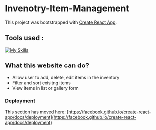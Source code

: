 # Invenotry-Item-Management

This project was bootstrapped with [Create React App](https://github.com/facebook/create-react-app).

## Tools used : 
[![My Skills](https://skillicons.dev/icons?i=js,html,css,react,redux)](https://skillicons.dev)

## What this website can do?
- Allow user to add, delete, edit items in the inventory
- Filter and sort exisitng items
- View items in list or gallery form

### Deployment

This section has moved here: [https://facebook.github.io/create-react-app/docs/deployment](https://facebook.github.io/create-react-app/docs/deployment)


